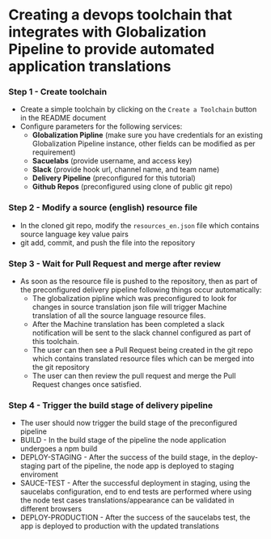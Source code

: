 # Creating a devops toolchain that integrates with Globalization Pipeline to provide automated application translations

### Step 1 - Create toolchain

- Create a simple toolchain by clicking on the `Create a Toolchain` button in the README document
- Configure parameters for the following services:
  - **Globalization Pipline** (make sure you have credentials for an existing Globalization Pipeline instance, other fields can be modified as per requirement)
  - **Sacuelabs** (provide username, and access key)
  - **Slack** (provide hook url, channel name, and team name)
  - **Delivery Pipeline** (preconfigured for this tutorial)
  - **Github Repos** (preconfigured using clone of public git repo)

### Step 2 - Modify a source (english) resource file 
  - In the cloned git repo, modify the `resources_en.json` file which contains source language key value pairs
  - git add, commit, and push the file into the repository
  
### Step 3 - Wait for Pull Request and merge after review
  - As soon as the resource file is pushed to the repository, then as part of the preconfigured delivery pipeline following things occur automatically:
    - The globalization pipline which was preconfigured to look for changes in source translation json file will trigger Machine translation of all the source language resource files.
    - After the Machine translation has been completed a slack notification will be sent to the slack channel configured as part of this toolchain.
    - The user can then see a Pull Request being created in the git repo which contains translated resource files which can be merged into the git repository
    - The user can then review the pull request and merge the Pull Request changes once satisfied.

### Step 4 - Trigger the build stage of delivery pipeline
   - The user should now trigger the build stage of the preconfigured pipeline
   - BUILD - In the build stage of the pipeline the node application undergoes a npm build
   - DEPLOY-STAGING - After the success of the build stage, in the deploy-staging part of the pipeline, the node app is deployed to staging enviroment
   - SAUCE-TEST - After the successful deployment in staging, using the saucelabs configuration, end to end tests are performed where using the node test cases translations/appearance can be validated in different browsers
   - DEPLOY-PRODUCTION - After the success of the saucelabs test, the app is deployed to production with the updated translations   
    
   
